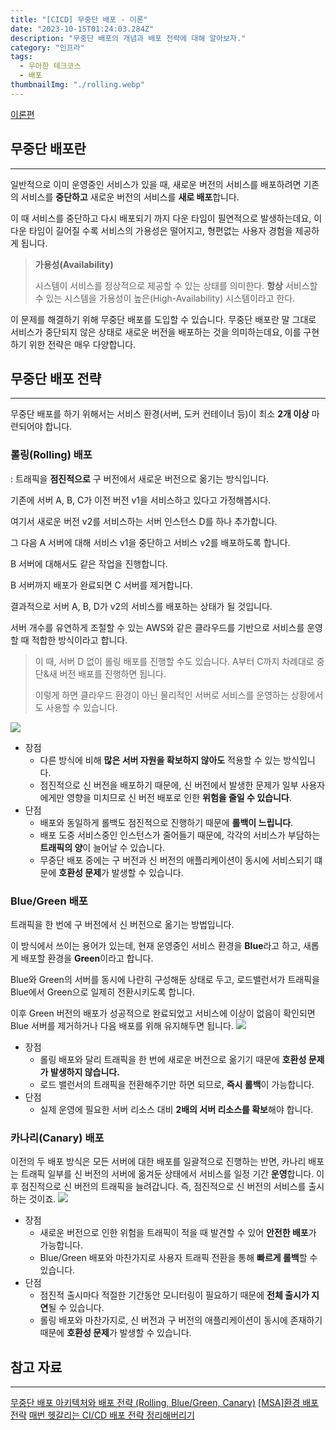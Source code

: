 ```yaml
---
title: "[CICD] 무중단 배포 - 이론"
date: "2023-10-15T01:24:03.284Z"
description: "무중단 배포의 개념과 배포 전략에 대해 알아보자."
category: "인프라"
tags:
  - 우아한 테크코스
  - 배포
thumbnailImg: "./rolling.webp"
---
```


[이론편](https://amaran-th.github.io/%EC%9D%B8%ED%94%84%EB%9D%BC/[CICD]%20%EB%AC%B4%EC%A4%91%EB%8B%A8%20%EB%B0%B0%ED%8F%AC%20-%20%EC%9D%B4%EB%A1%A0/)

## 무중단 배포란
---
일반적으로 이미 운영중인 서비스가 있을 때, 새로운 버전의 서비스를 배포하려면 기존의 서비스를 **중단하고** 새로운 버전의 서비스를 **새로 배포**합니다.

이 때 서비스를 중단하고 다시 배포되기 까지 다운 타임이 필연적으로 발생하는데요, 이 다운 타임이 길어질 수록 서비스의 가용성은 떨어지고, 형편없는 사용자 경험을 제공하게 됩니다.

> **가용성(Availability)**
>
> 시스템이 서비스를 정상적으로 제공할 수 있는 상태를 의미한다.
> **항상** 서비스할 수 있는 시스템을 가용성이 높은(High-Availability) 시스템이라고 한다.

이 문제를 해결하기 위해 무중단 배포를 도입할 수 있습니다. 무중단 배포란 말 그대로 서비스가 중단되지 않은 상태로 새로운 버전을 배포하는 것을 의미하는데요, 이를 구현하기 위한 전략은 매우 다양합니다.

## 무중단 배포 전략
---
무중단 배포를 하기 위해서는 서비스 환경(서버, 도커 컨테이너 등)이 최소 **2개 이상** 마련되어야 합니다.

### 롤링(Rolling) 배포
: 트래픽을 **점진적으로** 구 버전에서 새로운 버전으로 옮기는 방식입니다.

기존에 서버 A, B, C가 이전 버전 v1을 서비스하고 있다고 가정해봅시다.

여기서 새로운 버전 v2를 서비스하는 서버 인스턴스 D를 하나 추가합니다.

그 다음 A 서버에 대해 서비스 v1을 중단하고 서비스 v2를 배포하도록 합니다.

B 서버에 대해서도 같은 작업을 진행합니다.

B 서버까지 배포가 완료되면 C 서버를 제거합니다.

결과적으로 서버 A, B, D가 v2의 서비스를 배포하는 상태가 될 것입니다.

서버 개수를 유연하게 조절할 수 있는 AWS와 같은 클라우드를 기반으로 서비스를 운영할 때 적합한 방식이라고 합니다.

> 이 때, 서버 D 없이 롤링 배포를 진행할 수도 있습니다. A부터 C까지 차례대로 중단&새 버전 배포를 진행하면 됩니다.
>
> 이렇게 하면 클라우드 환경이 아닌 물리적인 서버로 서비스를 운영하는 상황에서도 사용할 수 있습니다.

![](https://devio2023-media.developers.io/wp-content/uploads/2021/09/41c994155cefa8d57a07db2d272bdda7-640x353.png)

- 장점
	- 다른 방식에 비해 **많은 서버 자원을 확보하지 않아도** 적용할 수 있는 방식입니다.
	- 점진적으로 신 버전을 배포하기 때문에, 신 버전에서 발생한 문제가 일부 사용자에게만 영향을 미치므로 신 버전 배포로 인한 **위험을 줄일 수 있습니다**.
- 단점
	- 배포와 동일하게 롤백도 점진적으로 진행하기 때문에 **롤백이 느립니다**.
	- 배포 도중 서비스중인 인스턴스가 줄어들기 때문에, 각각의 서비스가 부담하는 **트래픽의 양**이 늘어날 수 있습니다.
	- 무중단 배포 중에는 구 버전과 신 버전의 애플리케이션이 동시에 서비스되기 떄문에 **호환성 문제**가 발생할 수 있습니다.

### Blue/Green 배포
트래픽을 한 번에 구 버전에서 신 버전으로 옮기는 방법입니다.

이 방식에서 쓰이는 용어가 있는데, 현재 운영중인 서비스 환경을 **Blue**라고 하고, 새롭게 배포할 환경을 **Green**이라고 합니다.

Blue와 Green의 서버를 동시에 나란히 구성해둔 상태로 두고, 로드밸런서가 트래픽을 Blue에서 Green으로 일제히 전환시키도록 합니다.

이후 Green 버전의 배포가 성공적으로 완료되었고 서비스에 이상이 없음이 확인되면 Blue 서버를 제거하거나 다음 배포를 위해 유지해두면 됩니다.
![](https://devio2023-media.developers.io/wp-content/uploads/2021/09/a051df001ed96d2353d035046cbd948e-640x216.png)

- 장점
	- 롤링 배포와 달리 트래픽을 한 번에 새로운 버전으로 옮기기 때문에 **호환성 문제가 발생하지 않습니다.**
	- 로드 밸런서의 트래픽을 전환해주기만 하면 되므로, **즉시 롤백**이 가능합니다.
- 단점
	- 실제 운영에 필요한 서버 리소스 대비 **2배의 서버 리소스를 확보**해야 합니다.

### 카나리(Canary) 배포
이전의 두 배포 방식은 모든 서버에 대한 배포를 일괄적으로 진행하는 반면, 카나리 배포는 트래픽 일부를 신 버전의 서버에 옮겨둔 상태에서 서비스를 일정 기간 **운영**합니다. 이후 점진적으로 신 버전의 트래픽을 늘려갑니다.
즉, 점진적으로 신 버전의 서비스를 출시하는 것이죠.
![](https://devio2023-media.developers.io/wp-content/uploads/2021/09/064c88818a5a3ffe98ab5e2af086d684-640x298.png)

- 장점
	- 새로운 버전으로 인한 위험을 트래픽이 적을 때 발견할 수 있어 **안전한 배포**가 가능합니다.
	- Blue/Green 배포와 마찬가지로 사용자 트래픽 전환을 통해 **빠르게 롤백**할 수 있습니다.
- 단점
	- 점진적 출시마다 적절한 기간동안 모니터링이 필요하기 때문에 **전체 출시가 지연**될 수 있습니다.
	- 롤링 배포와 마찬가지로, 신 버전과 구 버전의 애플리케이션이 동시에 존재하기 때문에 **호환성 문제**가 발생할 수 있습니다.

## 참고 자료
---
[무중단 배포 아키텍처와 배포 전략 (Rolling, Blue/Green, Canary)](https://hudi.blog/zero-downtime-deployment/)
[[MSA]환경 배포 전략](https://gethlemn.tistory.com/64)
[매번 헷갈리는 CI/CD 배포 전략 정리해버리기](https://dev.classmethod.jp/articles/ci-cd-deployment-strategies-kr/)